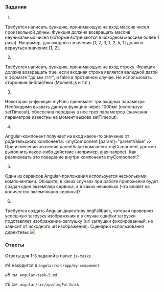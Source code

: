 ### Задания

1.
Требуется написать функцию, принимающую на вход массив чисел произвольной длины.
Функция должна возвращать массив неуникальных чисел (которые встречаются в исходном
массиве более 1 раза).
Например, для входного значения [1, 2, 3, 1, 2, 5, 1] должно вернуться значение [1, 2].

2.
Требуется написать функцию, принимающую на вход строку.
Функция должна возвращать true, если входная строка является валидной датой в формате
"дд.мм.гггг", и false в противном случае.
Не использовать сторонние библиотеки (Moment.js и т.п.)

3.
Некоторая js-функция myFunc принимает три входных параметра. Необходимо вызвать
данную функцию через 1000мс (используя setTimeout), обеспечив передачу в нее трех
параметров (значения параметров известны на момент вызова setTimeout).

4.
Angular-компонент получает на вход какое-то значение от родительского компонента:
<myComponent [param]="parentValue" />
При изменении значения parentValue компонент myComponent должен выполнить какое-либо
действие (например, ajax-запрос). Как реализовать это поведение внутри компонента
myComponent?

5.
Один из сервисов Angular-приложения используется несколькими компонентами. Опишите, в
каких случаях при работе приложения будет создан один экземпляр сервиса, а в каких
несколько (что влияет на количество экземпляров сервиса)?

6.
Требуется создать Angular-директиву imgFallback, которая проверяет успешную загрузку
изображения и в случае ошибки загрузки подставляет изображение-заглушку (url заглушки
фиксированный, не зависит от исходного url изображения).
Сценарий использования директивы:
<img src="https://....img url....png" imgFallback />

### Ответы
Ответы для 1-3 заданий в папке `js-tasks`

#4 находится в `angular/src/app/my-component`

#5 см. `angular-task-5.md`

#6 см. `angular/src/app/imgFallback`
